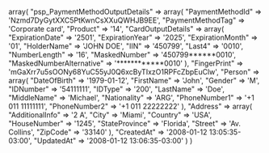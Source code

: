 array(
    "psp_PaymentMethodOutputDetails" => array(
        "PaymentMethodId" => 'Nzmd7DyGytXXC5PtKwnCsXXuQWHJB9EE',
        "PaymentMethodTag" => 'Corporate card',
        "Product" => '14',
        "CardOutputDetails" => array(
            "ExpirationDate" => '2501',
            "ExpirationYear" => '2025',
            "ExpirationMonth" => '01',
            "HolderName" => 'JOHN DOE',
            "IIN" => '450799',
            "Last4" => '0010',
            "NumberLength" => '16',
            "MaskedNumber" => '450799******0010',
            "MaskedNumberAlternative" => '************0010'
        ),
        "FingerPrint" => 'mGaXrr7u5sOONy68YuC55yJ0Q6xcByTIxzO1RPFcZbpEuClw',
        "Person" => array(
            "DateOfBirth" => '1979-01-12',
            "FirstName" => 'John',
            "Gender" => 'M',
            "IDNumber" => '54111111',
            "IDType" => '200',
            "LastName" => 'Doe',
            "MiddleName" => 'Michael',
            "Nationality" => 'ARG',
            "PhoneNumber1" => '+1 011 11111111',
            "PhoneNumber2" => '+1 011 22222222'
        ),
        "Address" => array(
            "AdditionalInfo" => '2 A',
            "City" => 'Miami',
            "Country" => 'USA',
            "HouseNumber" => '1245',
            "StateProvince" => 'Florida',
            "Street" => 'Av. Collins',
            "ZipCode" => '33140'
        ),
        "CreatedAt" => '2008-01-12 13:05:35-03:00',
        "UpdatedAt" => '2008-01-12 13:06:35-03:00'
    )
)